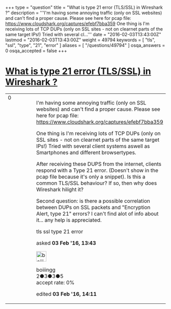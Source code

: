 +++
type = "question"
title = "What is type 21 error (TLS/SSL) in Wireshark ?"
description = '''I&#x27;m having some annoying traffic (only on SSL websites) and can&#x27;t find a proper cause. Please see here for pcap file: https://www.cloudshark.org/captures/efebf7bba359 One thing is I&#x27;m receiving lots of TCP DUPs (only on SSL sites - not on clearnet parts of the same target IPs!) Tried with several cl...'''
date = "2016-02-03T13:43:00Z"
lastmod = "2016-02-03T13:43:00Z"
weight = 49794
keywords = [ "tls", "ssl", "type", "21", "error" ]
aliases = [ "/questions/49794" ]
osqa_answers = 0
osqa_accepted = false
+++

<div class="headNormal">

# [What is type 21 error (TLS/SSL) in Wireshark ?](/questions/49794/what-is-type-21-error-tlsssl-in-wireshark)

</div>

<div id="main-body">

<div id="askform">

<table id="question-table" style="width:100%;"><colgroup><col style="width: 50%" /><col style="width: 50%" /></colgroup><tbody><tr class="odd"><td style="width: 30px; vertical-align: top"><div class="vote-buttons"><span id="post-49794-upvote" class="ajax-command post-vote up" rel="nofollow" title="I like this post (click again to cancel)"> </span><div id="post-49794-score" class="post-score" title="current number of votes">0</div><span id="post-49794-downvote" class="ajax-command post-vote down" rel="nofollow" title="I dont like this post (click again to cancel)"> </span> <span id="favorite-mark" class="ajax-command favorite-mark" rel="nofollow" title="mark/unmark this question as favorite (click again to cancel)"> </span><div id="favorite-count" class="favorite-count"></div></div></td><td><div id="item-right"><div class="question-body"><p>I'm having some annoying traffic (only on SSL websites) and can't find a proper cause. Please see here for pcap file: <a href="https://www.cloudshark.org/captures/efebf7bba359">https://www.cloudshark.org/captures/efebf7bba359</a></p><p>One thing is I'm receiving lots of TCP DUPs (only on SSL sites - not on clearnet parts of the same target IPs!) Tried with several client systems aswell as Smartphones and different browsertypes.</p><p>After receiving these DUPS from the internet, clients respond with a Type 21 error. (Doesn't show in the pcap file because it's only a snippet). Is this a common TLS/SSL behaviour? If so, then why does Wireshark hilight it?</p><p>Second question: is there a possible correlation between DUPs on SSL packets and "Encryption Alert, type 21" errors? I can't find alot of info about it... any help is appreciated.</p></div><div id="question-tags" class="tags-container tags"><span class="post-tag tag-link-tls" rel="tag" title="see questions tagged &#39;tls&#39;">tls</span> <span class="post-tag tag-link-ssl" rel="tag" title="see questions tagged &#39;ssl&#39;">ssl</span> <span class="post-tag tag-link-type" rel="tag" title="see questions tagged &#39;type&#39;">type</span> <span class="post-tag tag-link-21" rel="tag" title="see questions tagged &#39;21&#39;">21</span> <span class="post-tag tag-link-error" rel="tag" title="see questions tagged &#39;error&#39;">error</span></div><div id="question-controls" class="post-controls"></div><div class="post-update-info-container"><div class="post-update-info post-update-info-user"><p>asked <strong>03 Feb '16, 13:43</strong></p><img src="https://secure.gravatar.com/avatar/653d979a2dc2892e289024f6a619921e?s=32&amp;d=identicon&amp;r=g" class="gravatar" width="32" height="32" alt="boiiingg&#39;s gravatar image" /><p><span>boiiingg</span><br />
<span class="score" title="2 reputation points">2</span><span title="3 badges"><span class="badge1">●</span><span class="badgecount">3</span></span><span title="3 badges"><span class="silver">●</span><span class="badgecount">3</span></span><span title="5 badges"><span class="bronze">●</span><span class="badgecount">5</span></span><br />
<span class="accept_rate" title="Rate of the user&#39;s accepted answers">accept rate:</span> <span title="boiiingg has no accepted answers">0%</span></p></div><div class="post-update-info post-update-info-edited"><p><span> edited <strong>03 Feb '16, 14:11</strong> </span></p></div></div><div id="comments-container-49794" class="comments-container"></div><div id="comment-tools-49794" class="comment-tools"></div><div class="clear"></div><div id="comment-49794-form-container" class="comment-form-container"></div><div class="clear"></div></div></td></tr></tbody></table>

</div>

</div>

